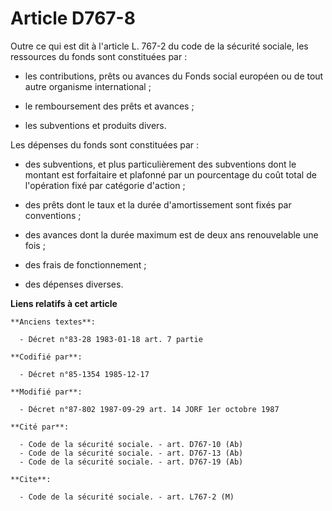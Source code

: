 # Article D767-8

Outre ce qui est dit à l'article L. 767-2 du code de la sécurité sociale, les ressources du fonds sont constituées par :

- les contributions, prêts ou avances du Fonds social européen ou de tout autre organisme international ;

- le remboursement des prêts et avances ;

- les subventions et produits divers.

Les dépenses du fonds sont constituées par :

- des subventions, et plus particulièrement des subventions dont le montant est forfaitaire et plafonné par un pourcentage du
coût total de l'opération fixé par catégorie d'action ;

- des prêts dont le taux et la durée d'amortissement sont fixés par conventions ;

- des avances dont la durée maximum est de deux ans renouvelable une fois ;

- des frais de fonctionnement ;

- des dépenses diverses.

**Liens relatifs à cet article**

	**Anciens textes**:

	  - Décret n°83-28 1983-01-18 art. 7 partie

	**Codifié par**:

	  - Décret n°85-1354 1985-12-17

	**Modifié par**:

	  - Décret n°87-802 1987-09-29 art. 14 JORF 1er octobre 1987

	**Cité par**:

	  - Code de la sécurité sociale. - art. D767-10 (Ab)
	  - Code de la sécurité sociale. - art. D767-13 (Ab)
	  - Code de la sécurité sociale. - art. D767-19 (Ab)

	**Cite**:

	  - Code de la sécurité sociale. - art. L767-2 (M)
